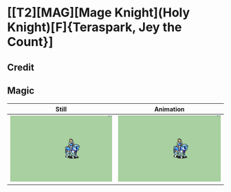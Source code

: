 # [\[T2\]\[MAG\]\[Mage Knight\]\(Holy Knight\)\[F\]{Teraspark, Jey the Count}]

## Credit


	
## Magic

| Still | Animation |
| :---: | :-------: |
| ![Magic still](./Magic_000.png) | ![Magic animation](./Magic.gif) |
